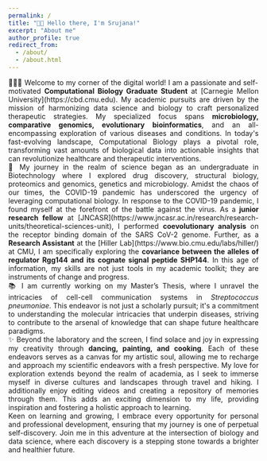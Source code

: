 ```yaml
---
permalink: /
title: "👋🏼 Hello there, I'm Srujana!"
excerpt: "About me"
author_profile: true
redirect_from:
  - /about/
  - /about.html
---
```


<div style="text-align: justify">
👩🏾‍💻 Welcome to my corner of the digital world! I am a passionate and self-motivated <b>Computational Biology Graduate Student</b> at [Carnegie Mellon University](https://cbd.cmu.edu). My academic pursuits are driven by the mission of harmonizing data science and biology to craft personalized therapeutic strategies. My specialized focus spans <b>microbiology, comparative genomics, evolutionary bioinformatics</b>, and an all-encompassing exploration of various diseases and conditions. In today's fast-evolving landscape, Computational Biology plays a pivotal role, transforming vast amounts of biological data into actionable insights that can revolutionize healthcare and therapeutic interventions.
</div>

<div style="text-align: justify">
🔬 My journey in the realm of science began as an undergraduate in Biotechnology where I explored drug discovery, structural biology, proteomics and genomics, genetics and microbiology. Amidst the chaos of our times, the COVID-19 pandemic has underscored the urgency of leveraging computational biology. In response to the COVID-19 pandemic, I found myself at the forefront of the battle against the virus. As a <b>junior research fellow</b> at [JNCASR](https://www.jncasr.ac.in/research/research-units/theoretical-sciences-unit), I performed <b>coevolutionary analysis</b> on the receptor binding domain of the SARS CoV-2 genome. Further, as a <b>Research Assistant</b> at the [Hiller Lab](https://www.bio.cmu.edu/labs/hiller/) at CMU, I am specifically exploring the <b>covariance between the alleles of regulator Rgg144 and its cognate signal peptide SHP144</b>. In this age of information, my skills are not just tools in my academic toolkit; they are instruments of change and progress.
</div>

<div style="text-align: justify">
📚 I am currently working on my Master’s Thesis, where I unravel the intricacies of cell-cell communication systems in <em>Streptococcus pneumoniae</em>. This endeavor is not just a scholarly pursuit; it's a commitment to understanding the molecular intricacies that underpin diseases, striving to contribute to the arsenal of knowledge that can shape future healthcare paradigms.
</div>

<div style="text-align: justify">
✨ Beyond the laboratory and the screen, I find solace and joy in expressing my creativity through <b>dancing, painting, and cooking</b>. Each of these endeavors serves as a canvas for my artistic soul, allowing me to recharge and approach my scientific endeavors with a fresh perspective. My love for exploration extends beyond the realm of academia, as I seek to immerse myself in diverse cultures and landscapes through travel and hiking. I additionally enjoy editing videos and creating a repository of memories through them. This adds an exciting dimension to my life, providing inspiration and fostering a holistic approach to learning.
</div>

<div style="text-align: justify">
Keen on learning and growing, I embrace every opportunity for personal and professional development, ensuring that my journey is one of perpetual self-discovery. Join me in this adventure at the intersection of biology and data science, where each discovery is a stepping stone towards a brighter and healthier future.
</div>
